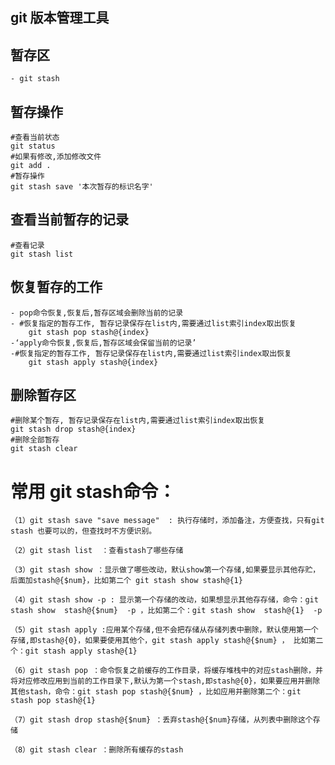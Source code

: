 ## git 版本管理工具

## 暂存区
    - git stash

## 暂存操作
    #查看当前状态
    git status 
    #如果有修改,添加修改文件
    git add .
    #暂存操作
    git stash save '本次暂存的标识名字'

## 查看当前暂存的记录
    #查看记录
    git stash list

## 恢复暂存的工作

    - pop命令恢复,恢复后,暂存区域会删除当前的记录
    - #恢复指定的暂存工作, 暂存记录保存在list内,需要通过list索引index取出恢复
        git stash pop stash@{index}
    -‘apply命令恢复,恢复后,暂存区域会保留当前的记录’
    -#恢复指定的暂存工作, 暂存记录保存在list内,需要通过list索引index取出恢复
        git stash apply stash@{index}

## 删除暂存区
    #删除某个暂存, 暂存记录保存在list内,需要通过list索引index取出恢复
    git stash drop stash@{index}
    #删除全部暂存
    git stash clear


# 常用 git stash命令：

    （1）git stash save "save message"  : 执行存储时，添加备注，方便查找，只有git stash 也要可以的，但查找时不方便识别。

    （2）git stash list  ：查看stash了哪些存储

    （3）git stash show ：显示做了哪些改动，默认show第一个存储,如果要显示其他存贮，后面加stash@{$num}，比如第二个 git stash show stash@{1}

    （4）git stash show -p : 显示第一个存储的改动，如果想显示其他存存储，命令：git stash show  stash@{$num}  -p ，比如第二个：git stash show  stash@{1}  -p

    （5）git stash apply :应用某个存储,但不会把存储从存储列表中删除，默认使用第一个存储,即stash@{0}，如果要使用其他个，git stash apply stash@{$num} ， 比如第二个：git stash apply stash@{1} 

    （6）git stash pop ：命令恢复之前缓存的工作目录，将缓存堆栈中的对应stash删除，并将对应修改应用到当前的工作目录下,默认为第一个stash,即stash@{0}，如果要应用并删除其他stash，命令：git stash pop stash@{$num} ，比如应用并删除第二个：git stash pop stash@{1}

    （7）git stash drop stash@{$num} ：丢弃stash@{$num}存储，从列表中删除这个存储

    （8）git stash clear ：删除所有缓存的stash




